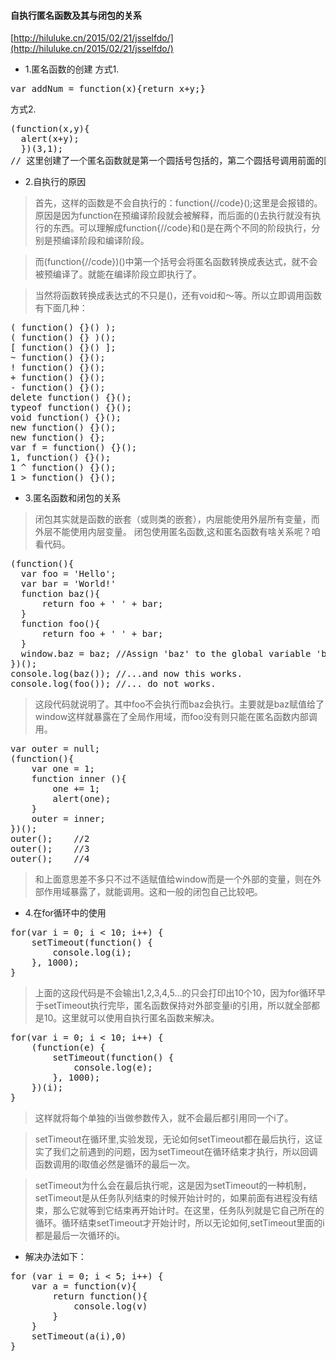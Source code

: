 #### 自执行匿名函数及其与闭包的关系
[http://hiluluke.cn/2015/02/21/jsselfdo/](http://hiluluke.cn/2015/02/21/jsselfdo/)
- 1.匿名函数的创建
方式1.
<pre>
var addNum = function(x){return x+y;}
</pre>
方式2.
<pre>
(function(x,y){
  alert(x+y);
  })(3,1);
// 这里创建了一个匿名函数就是第一个圆括号包括的，第二个圆括号调用前面的匿名函数并传入参数。
</pre>
- 2.自执行的原因
>首先，这样的函数是不会自执行的：function{//code}();这里是会报错的。原因是因为function在预编译阶段就会被解释，而后面的()去执行就没有执行的东西。可以理解成function{//code}和()是在两个不同的阶段执行，分别是预编译阶段和编译阶段。

>而(function{//code})()中第一个括号会将匿名函数转换成表达式，就不会被预编译了。就能在编译阶段立即执行了。

>当然将函数转换成表达式的不只是()，还有void和～等。所以立即调用函数有下面几种：
<pre>
( function() {}() );
( function() {} )();
[ function() {}() ];
~ function() {}();
! function() {}();
+ function() {}();
- function() {}();
delete function() {}();
typeof function() {}();
void function() {}();
new function() {}();
new function() {};
var f = function() {}();
1, function() {}();
1 ^ function() {}();
1 > function() {}();
</pre>
- 3.匿名函数和闭包的关系
>闭包其实就是函数的嵌套（或则类的嵌套），内层能使用外层所有变量，而外层不能使用内层变量。
闭包使用匿名函数,这和匿名函数有啥关系呢？咱看代码。
<pre>
(function(){
  var foo = 'Hello';
  var bar = 'World!'
  function baz(){
      return foo + ' ' + bar;
  }
  function foo(){
      return foo + ' ' + bar;
  }
  window.baz = baz; //Assign 'baz' to the global variable 'baz'...
})();
console.log(baz()); //...and now this works.
console.log(foo()); //... do not works.
</pre>
>这段代码就说明了。其中foo不会执行而baz会执行。主要就是baz赋值给了window这样就暴露在了全局作用域，而foo没有则只能在匿名函数内部调用。
<pre>
var outer = null;
(function(){
    var one = 1;
    function inner (){
        one += 1;
        alert(one);
    }
    outer = inner;
})();
outer();    //2
outer();    //3
outer();    //4
</pre>
>和上面意思差不多只不过不适赋值给window而是一个外部的变量，则在外部作用域暴露了，就能调用。这和一般的闭包自己比较吧。
- 4.在for循环中的使用
<pre>
for(var i = 0; i < 10; i++) {
    setTimeout(function() {
        console.log(i);  
    }, 1000);
}
</pre>
>上面的这段代码是不会输出1,2,3,4,5…的只会打印出10个10，因为for循环早于setTimeout执行完毕，匿名函数保持对外部变量i的引用，所以就全部都是10。这里就可以使用自执行匿名函数来解决。
<pre>
for(var i = 0; i < 10; i++) {
    (function(e) {
        setTimeout(function() {
            console.log(e);  
        }, 1000);
    })(i);
}
</pre>
>这样就将每个单独的i当做参数传入，就不会最后都引用同一个i了。

>setTimeout在循环里,实验发现，无论如何setTimeout都在最后执行，这证实了我们之前遇到的问题，因为setTimeout在循环结束才执行，所以回调函数调用的i取值必然是循环的最后一次。

>setTimeout为什么会在最后执行呢，这是因为setTimeout的一种机制，setTimeout是从任务队列结束的时候开始计时的，如果前面有进程没有结束，那么它就等到它结束再开始计时。在这里，任务队列就是它自己所在的循环。循环结束setTimeout才开始计时，所以无论如何,setTimeout里面的i都是最后一次循环的i。
- 解决办法如下：
<pre>
for (var i = 0; i < 5; i++) {
    var a = function(v){
        return function(){
            console.log(v)
        }
    }
    setTimeout(a(i),0)
}
</pre>